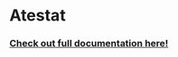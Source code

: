 # Atestat

### [Check out full documentation here!](https://docs.google.com/document/d/1JrFFsQQ9TD6WTWwm2IAaDT_tzJVAHdSMhME_YqiQOk8/)